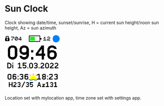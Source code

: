# Sun Clock
Clock showing date/time, sunset/sunrise, H = current sun height/noon sun height, Az = sun azimuth

![](screenshot_sunclock.png)

Location set with mylocation app, time zone set with settings app.
